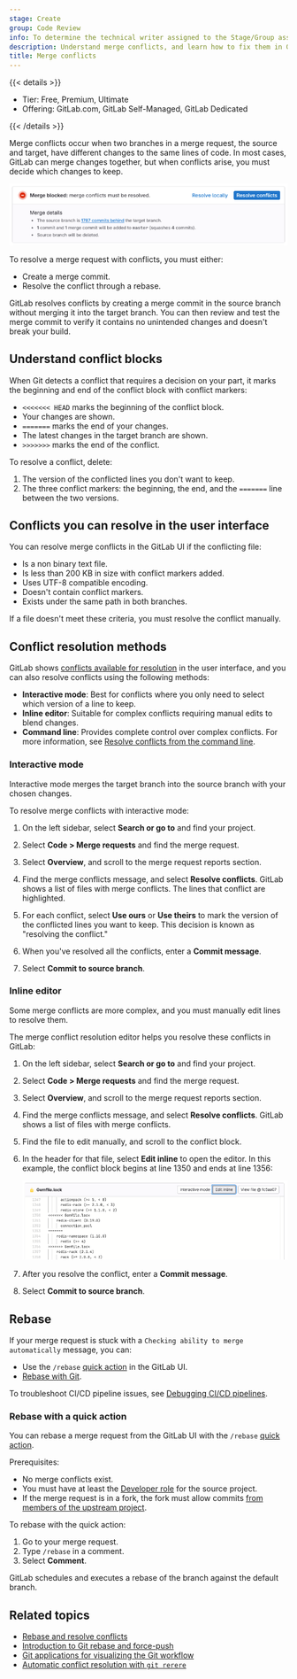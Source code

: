 ```yaml
---
stage: Create
group: Code Review
info: To determine the technical writer assigned to the Stage/Group associated with this page, see https://handbook.gitlab.com/handbook/product/ux/technical-writing/#assignments
description: Understand merge conflicts, and learn how to fix them in Git projects.
title: Merge conflicts
---
```


{{< details >}}

- Tier: Free, Premium, Ultimate
- Offering: GitLab.com, GitLab Self-Managed, GitLab Dedicated

{{< /details >}}

Merge conflicts occur when two branches in a merge request, the source and target,
have different changes to the same lines of code. In most cases, GitLab can merge changes together,
but when conflicts arise, you must decide which changes to keep.

![A merge request blocked due to a merge conflict](img/conflicts_v16_7.png)

To resolve a merge request with conflicts, you must either:

- Create a merge commit.
- Resolve the conflict through a rebase.

GitLab resolves conflicts by creating a merge commit in the source branch without merging it
into the target branch. You can then review and test the merge commit to verify it contains
no unintended changes and doesn't break your build.

## Understand conflict blocks

When Git detects a conflict that requires a decision on your part, it marks the
beginning and end of the conflict block with conflict markers:

- `<<<<<<< HEAD` marks the beginning of the conflict block.
- Your changes are shown.
- `=======` marks the end of your changes.
- The latest changes in the target branch are shown.
- `>>>>>>>` marks the end of the conflict.

To resolve a conflict, delete:

1. The version of the conflicted lines you don't want to keep.
1. The three conflict markers: the beginning, the end, and the `=======` line between
   the two versions.

## Conflicts you can resolve in the user interface

You can resolve merge conflicts in the GitLab UI if the conflicting file:

- Is a non binary text file.
- Is less than 200 KB in size with conflict markers added.
- Uses UTF-8 compatible encoding.
- Doesn't contain conflict markers.
- Exists under the same path in both branches.

If a file doesn't meet these criteria, you must resolve the conflict manually.

## Conflict resolution methods

GitLab shows [conflicts available for resolution](#conflicts-you-can-resolve-in-the-user-interface)
in the user interface, and you can also resolve conflicts using the following methods:

- **Interactive mode**: Best for conflicts where you only need to select which version of a line to keep.
- **Inline editor**: Suitable for complex conflicts requiring manual edits to blend changes.
- **Command line**: Provides complete control over complex conflicts. For more information, see [Resolve conflicts from the command line](../../../topics/git/git_rebase.md#resolve-conflicts-from-the-command-line).

### Interactive mode

Interactive mode merges the target branch into the source branch with your chosen changes.

To resolve merge conflicts with interactive mode:

1. On the left sidebar, select **Search or go to** and find your project.
1. Select **Code > Merge requests** and find the merge request.
1. Select **Overview**, and scroll to the merge request reports section.
1. Find the merge conflicts message, and select **Resolve conflicts**.
   GitLab shows a list of files with merge conflicts. The lines that conflict are
   highlighted.

1. For each conflict, select **Use ours** or **Use theirs** to mark the version
   of the conflicted lines you want to keep. This decision is known as
   "resolving the conflict."
1. When you've resolved all the conflicts, enter a **Commit message**.
1. Select **Commit to source branch**.

### Inline editor

Some merge conflicts are more complex, and you must manually edit lines to
resolve them.

The merge conflict resolution editor helps you resolve these conflicts in GitLab:

1. On the left sidebar, select **Search or go to** and find your project.
1. Select **Code > Merge requests** and find the merge request.
1. Select **Overview**, and scroll to the merge request reports section.
1. Find the merge conflicts message, and select **Resolve conflicts**.
   GitLab shows a list of files with merge conflicts.
1. Find the file to edit manually, and scroll to the conflict block.
1. In the header for that file, select **Edit inline** to open the editor. In this
   example, the conflict block begins at line 1350 and ends at line 1356:

   ![Merge conflict editor](img/merge_conflict_editor_v16_7.png)

1. After you resolve the conflict, enter a **Commit message**.
1. Select **Commit to source branch**.

## Rebase

If your merge request is stuck with a `Checking ability to merge automatically`
message, you can:

- Use the `/rebase` [quick action](../quick_actions.md#issues-merge-requests-and-epics) in the GitLab UI.
- [Rebase with Git](../../../topics/git/git_rebase.md#rebase).

To troubleshoot CI/CD pipeline issues, see [Debugging CI/CD pipelines](../../../ci/debugging.md).

### Rebase with a quick action

You can rebase a merge request from the GitLab UI with the `/rebase` [quick action](../quick_actions.md).

Prerequisites:

- No merge conflicts exist.
- You must have at least the [Developer role](../../permissions.md) for the source project.
- If the merge request is in a fork, the fork must allow commits
  [from members of the upstream project](allow_collaboration.md).

To rebase with the quick action:

1. Go to your merge request.
1. Type `/rebase` in a comment.
1. Select **Comment**.

GitLab schedules and executes a rebase of the branch against the default branch.

## Related topics

- [Rebase and resolve conflicts](../../../topics/git/git_rebase.md)
- [Introduction to Git rebase and force-push](../../../topics/git/git_rebase.md)
- [Git applications for visualizing the Git workflow](https://git-scm.com/downloads/guis)
- [Automatic conflict resolution with `git rerere`](https://git-scm.com/book/en/v2/Git-Tools-Rerere)
